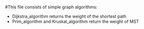 #This file consists of simple graph algorithms:
- Dijkstra_algorithm returns the weight of the shortest path
- Prim_algorithm and Kruskal_algorithm return the weight of MST
